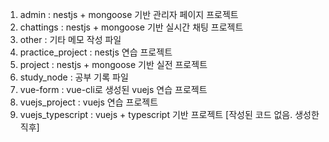 1. admin : nestjs + mongoose 기반 관리자 페이지 프로젝트
2. chattings : nestjs + mongoose 기반 실시간 채팅 프로젝트
3. other : 기타 메모 작성 파일
4. practice_project : nestjs 연습 프로젝트
5. project : nestjs + mongoose 기반 실전 프로젝트
6. study_node : 공부 기록 파일
7. vue-form : vue-cli로 생성된 vuejs 연습 프로젝트
8. vuejs_project : vuejs 연습 프로젝트
9. vuejs_typescript : vuejs + typescript 기반 프로젝트 [작성된 코드 없음. 생성한 직후]
